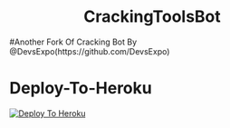 <h1 align="center"><b>CrackingToolsBot</b></h1>
#Another Fork Of Cracking Bot By @DevsExpo(https://github.com/DevsExpo)



# Deploy-To-Heroku
[![Deploy To Heroku](https://www.herokucdn.com/deploy/button.svg)](https://heroku.com/deploy?template=https://github.com/Keys-007/CrackBot)

